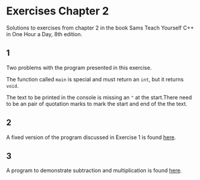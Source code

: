 # Exercises Chapter 2

Solutions to exercises from chapter 2 in the book Sams Teach Yourself C++ in One Hour a Day, 8th edition.

## 1

Two problems with the program presented in this exercise.

The function called `main` is special and must return an `int`, but it returns `void`.

The text to be printed in the console is missing an `"` at the start.There need to be an pair of quotation marks to mark the start and end of the the text.

## 2

A fixed version of the program discussed in Exercise 1 is found [here](./stycpp8th-chapter-2-exercise-2.cpp).

## 3

A program to demonstrate subtraction and multiplication is found [here](./stycpp8th-chapter-2-exercise-3.cpp).

